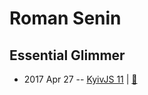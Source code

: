 # Roman Senin

## Essential Glimmer
- 2017 Apr 27 -- [KyivJS 11](https://www.youtube.com/watch?v=4wnbCtDZINQ)  | [:notebook:](https://drive.google.com/file/d/0B5aBzJ0JSZSgS182Y0NyOGpleHM/view)  
